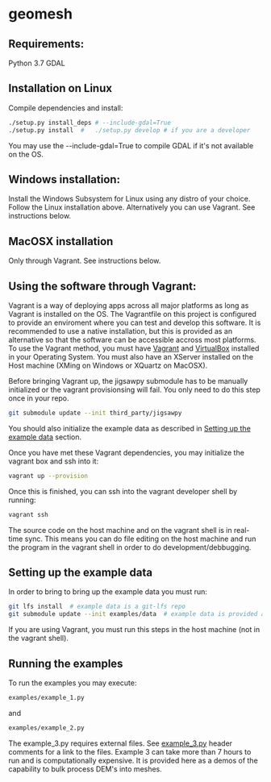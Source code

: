 # geomesh

## Requirements:
Python 3.7
GDAL

## Installation on Linux
Compile dependencies and install:
```bash
./setup.py install_deps # --include-gdal=True 
./setup.py install  #   ./setup.py develop # if you are a developer
```
You may use the --include-gdal=True to compile GDAL if it's not available on the OS.

## Windows installation:
Install the Windows Subsystem for Linux using any distro of your choice. Follow the Linux installation above.
Alternatively you can use Vagrant. See instructions below.

## MacOSX installation
Only through Vagrant. See instructions below.

## Using the software through Vagrant:
Vagrant is a way of deploying apps across all major platforms as long as Vagrant is installed on the OS.
The Vagrantfile on this project is configured to provide an enviroment where you can test and develop this software. It is recommended to use a native installation, but this is provided as an alternative so that the software can be accessible accross most platforms.
To use the Vagrant method, you must have [Vagrant](https://www.vagrantup.com/downloads.html) and [VirtualBox](https://www.virtualbox.org/wiki/Downloads) installed in your Operating System. You must also have an XServer installed on the Host machine (XMing on Windows or XQuartz on MacOSX).

Before bringing Vagrant up, the jigsawpy submodule has to be manually initialized or the vagrant provisionsing will fail. You only need to do this step once in your repo.

```bash
git submodule update --init third_party/jigsawpy
```

You should also initialize the example data as described in [Setting up the example data](#setting-up-the-example-data) section.

Once you have met these Vagrant dependencies, you may initialize the vagrant box and ssh into it:

```bash
vagrant up --provision
```
Once this is finished, you can ssh into the vagrant developer shell by running:

```bash
vagrant ssh
```

The source code on the host machine and on the vagrant shell is in real-time sync. This means you can do file editing on the host machine and run the program in the vagrant shell in order to do development/debbugging.

## Setting up the example data
In order to bring to bring up the example data you must run:
```bash
git lfs install  # example data is a git-lfs repo
git submodule update --init examples/data  # example data is provided as submodule
```
If you are using Vagrant, you must run this steps in the host machine (not in the vagrant shell).

## Running the examples
To run the examples you may execute:
```bash
examples/example_1.py
```
and
```bash
examples/example_2.py
```
The example_3.py requires external files. See [example_3.py](examples/example_3.py) header comments for a link to the files. Example 3 can take more than 7 hours to run and is computationally expensive. It is provided here as a demos of the capability to bulk process DEM's into meshes.
